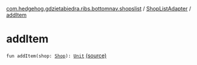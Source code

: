 [com.hedgehog.gdzietabiedra.ribs.bottomnav.shopslist](../index.md) / [ShopListAdapter](index.md) / [addItem](./add-item.md)

# addItem

`fun addItem(shop: `[`Shop`](../../com.github.asvid.biedra.domain/-shop/index.md)`): `[`Unit`](https://kotlinlang.org/api/latest/jvm/stdlib/kotlin/-unit/index.html) [(source)](https://github.com/asvid/GdzieTaBiedra/tree/master/app/src/main/java/com/hedgehog/gdzietabiedra/ribs/bottomnav/shopslist/ShopListAdapter.kt#L48)